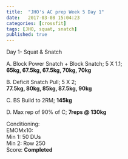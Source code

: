 ```yaml
---
title:  "JHO's AC prep Week 5 Day 1"
date:   2017-03-08 15:04:23
categories: [crossfit]
tags: [JHO, squat, snatch]
published: true
---
```

Day 1- Squat & Snatch

A. Block Power Snatch + Block Snatch; 5 X 1.1;  
**65kg, 67.5kg, 67.5kg, 70kg, 70kg**

B. Deficit Snatch Pull; 5 X 2;  
**77.5kg, 80kg, 85kg, 87.5kg, 90kg**

C. BS Build to 2RM; **145kg**  

D. Max rep of 90% of C; **7reps @ 130kg**

Conditioning:  
EMOMx10:  
Min 1: 50 DUs  
Min 2: Row 250  
Score: **Completed**


